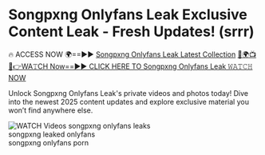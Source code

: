 # Songpxng Onlyfans Leak Exclusive Content Leak - Fresh Updates! (srrr)

🔥 ACCESS NOW 🌍==►► <a href="https://tinyurl.com/3fjeunct" rel="nofollow">Songpxng Onlyfans Leak Latest Collection</a></h3>
[🔴🌍📺📱👉WA𝚃CH Now==►► CLICK HERE TO Songpxng Onlyfans Leak 𝚆𝙰𝚃𝙲𝙷 NOW](https://tinyurl.com/3fjeunct)

Unlock Songpxng Onlyfans Leak's private videos and photos today! Dive into the newest 2025 content updates and explore exclusive material you won’t find anywhere else.


<a href="https://tinyurl.com/3fjeunct" rel="nofollow" data-target="animated-image.originalLink"><img src="https://camo.githubusercontent.com/8a4f000d20f83aca3bf7ec5f350d767afa0574a8a352519fd8cfa583a6f93a33/68747470733a2f2f692e696d6775722e636f6d2f644a486b345a712e676966" alt="WATCH Videos" data-canonical-src="https://i.imgur.com/dJHk4Zq.gif" style="max-width: 100%; display: inline-block;" data-target="animated-image.originalImage"></a>
songpxng onlyfans leaks<br>
songpxng leaked onlyfans<br>
songpxng onlyfans porn
